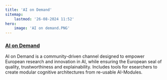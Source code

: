 ```yaml
---
title: 'AI on Demand'
sitemap:
    lastmod: '26-08-2024 11:52'
hero:
    image: 'AI on demand.PNG'
---
```


### [AI on Demand](https://aiod.eu/about)

AI on Demand is a community-driven channel designed to empower European research and innovation in AI, while ensuring the European seal of quality, trustworthiness and explainability.
Includes tools for esearchers to create modular cognitive architectures from re-usable AI-Modules. 
